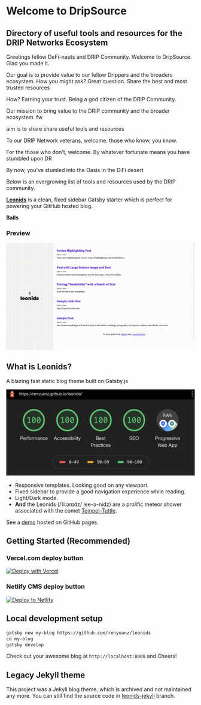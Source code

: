 # Welcome to DripSource  
## Directory of useful tools and resources for the DRIP Networks Ecosystem

Greetings fellow DeFi-nauts and DRIP Community. Welcome to DripSource. Glad you made it.

Our goal is to provide value to our fellow Drippers and the broaders ecosystem. How you might ask? Great question. Share the best and most trusted resources

How?
Earning your trust. Being a god citizen of the DRIP Community.

Our mission to bring value to the DRIP community and the broader ecosystem. fw

aim is to share  share useful tools and resources

To our DRIP Network veterans, welcome. those who know, you know.

For the those who don't, welcome. By whatever fortunate means you have stumbled upon DR

By now, you've stumled into the Oasis in the DiFi desert

Below is an evergrowing list of tools and resources used by the DRIP community.

**[Leonids](http://renyuanz.github.io/leonids)** is a clean, fixed sidebar Gatsby starter which is perfect for powering your GitHub hosted blog.

**Balls**


### Preview

![theme-preview](./content/assets/theme-preview.gif)

## What is Leonids?

A blazing fast static blog theme built on Gatsby.js

![lighthouse-performance](./content/assets/lighthouse-performance.png)

- Responsive templates. Looking good on any viewport.
- Fixed sidebar to provide a good navigation experience while reading.
- Light/Dark mode.
- **And** the Leonids (/ˈliːənɪdz/ lee-ə-nidz) are a prolific meteor shower associated with the comet [Tempel-Tuttle](https://en.wikipedia.org/wiki/55P/Tempel%E2%80%93Tuttle).

See a [demo](http://renyuanz.github.io/leonids/) hosted on GitHub pages.

## Getting Started (Recommended)

### Vercel.com deploy button

[![Deploy with Vercel](https://vercel.com/button)](https://vercel.com/new/git/external?repository-url=https%3A%2F%2Fgithub.com%2Frenyuanz%2Fleonids)

### Netlify CMS deploy button

<a href="https://app.netlify.com/start/deploy?repository=https://github.com/renyuanz/leonids&amp;stack=cms"><img src="https://www.netlify.com/img/deploy/button.svg" alt="Deploy to Netlify"></a>

## Local development setup

```
gatsby new my-blog https://github.com/renyuanz/leonids
cd my-blog
gatsby develop
```

Check out your awesome blog at `http://localhost:8000` and Cheers!


## Legacy Jekyll theme

This project was a Jekyll blog theme, which is archived and not maintained any more. You can still find the source code in [leonids-jekyll](https://github.com/renyuanz/leonids/tree/leonids-jekyll) branch.
